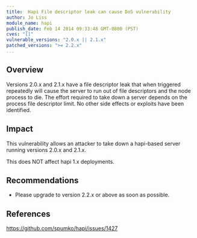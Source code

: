 ```yaml
---
title:  Hapi File descriptor leak can cause DoS vulnerability
author: Jo Liss
module_name: hapi
publish_date: Feb 14 2014 09:33:48 GMT-0800 (PST) 
cves: "[]"
vulnerable_versions: "2.0.x || 2.1.x"
patched_versions: ">= 2.2.x"
...
```


## Overview

Versions 2.0.x and 2.1.x have a file descriptor leak that when triggered repeatedly will cause the server to run out of file descriptors and the node process to die. The effort required to take down a server depends on the process file descriptor limit. No other side effects or exploits have been identified. 

## Impact

This vulnerability allows an attacker to take down a hapi-based server running versions 2.0.x and 2.1.x.

This does NOT affect hapi 1.x deployments.

## Recommendations

- Please upgrade to version 2.2.x or above as soon as possible.

## References

https://github.com/spumko/hapi/issues/1427
